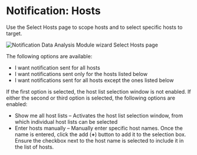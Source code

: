 # Notification: Hosts

Use the Select Hosts page to scope hosts and to select specific hosts to target.

![Notification Data Analysis Module wizard Select Hosts page](/img/product_docs/accessanalyzer/12.0/admin/analysis/notification/hosts.webp)

The following options are available:

- I want notification sent for all hosts
- I want notifications sent only for the hosts listed below
- I want notifications sent for all hosts except the ones listed below

If the first option is selected, the host list selection window is not enabled. If either the second
or third option is selected, the following options are enabled:

- Show me all host lists – Activates the host list selection window, from which individual host
  lists can be selected
- Enter hosts manually – Manually enter specific host names. Once the name is entered, click the add
  (**+**) button to add it to the selection box. Ensure the checkbox next to the host name is
  selected to include it in the list of hosts.
